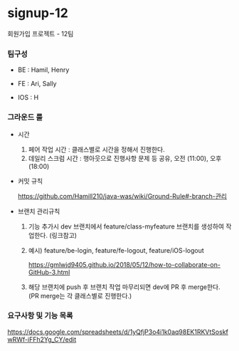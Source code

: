 # signup-12
회원가입 프로젝트 - 12팀

### 팀구성

- BE : Hamil, Henry

- FE : Ari, Sally

- IOS : H

### 그라운드 룰

- 시간

  1. 페어 작업 시간 : 클래스별로 시간을 정해서 진행한다.
  2. 데일리 스크럼 시간 : 행아웃으로 진행사항 문제 등 공유, 오전 (11:00), 오후 (18:00)

- 커밋 규칙

  https://github.com/Hamill210/java-was/wiki/Ground-Rule#-branch-관리

- 브랜치 관리규칙

  1. 기능 추가시 dev 브랜치에서 feature/class-myfeature 브랜치를 생성하여 작업한다. (링크참고)

  2. 예시) feature/be-login, feature/fe-logout, feature/iOS-logout

     https://gmlwjd9405.github.io/2018/05/12/how-to-collaborate-on-GitHub-3.html

  3. 해당 브랜치에 push 후 브랜치 작업 마무리되면 dev에 PR 후 merge한다. (PR merge는 각 클래스별로 진행한다.)

### 요구사항 및 기능 목록

https://docs.google.com/spreadsheets/d/1yQfjP3o4i1k0aq98EK1RKVtSoskfwRWf-iFFh2Yg_CY/edit